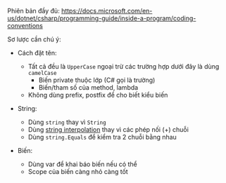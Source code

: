 Phiên bản đầy đủ: https://docs.microsoft.com/en-us/dotnet/csharp/programming-guide/inside-a-program/coding-conventions

Sơ lược cần chú ý:

- Cách đặt tên: 
    - Tất cả đều là `UpperCase` ngoại trừ các trường hợp dưới đây là dùng `camelCase`
        - Biến private thuộc lớp (C# gọi là trường)
        - Biến/tham số của method, lambda
    - Không dùng prefix, postfix để cho biết kiểu biến

- String:
    - Dùng `string` thay vì `String`
    - Dùng [string interpolation](https://docs.microsoft.com/en-us/dotnet/csharp/language-reference/tokens/interpolated) thay vì các phép nối (+) chuỗi
    - Dùng `string.Equals` để kiểm tra 2 chuỗi bằng nhau

- Biến:
    - Dùng var để khai báo biến nếu có thể
    - Scope của biến càng nhỏ càng tốt
